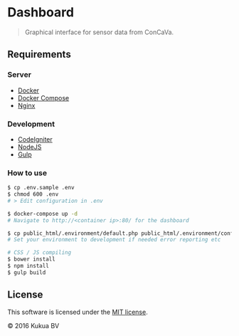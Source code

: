 # Dashboard
> Graphical interface for sensor data from ConCaVa.

## Requirements

### Server

* [Docker](http://docs.docker.com/linux/started/)
* [Docker Compose](https://docs.docker.com/compose/install/)
* [Nginx](http://nginx.org/)

### Development

* [CodeIgniter](http://www.codeigniter.com/user_guide/)
* [NodeJS](https://nodejs.org/en/docs/)
* [Gulp](https://github.com/gulpjs/gulp/blob/master/docs/getting-started.md)

### How to use

```bash
$ cp .env.sample .env
$ chmod 600 .env
# > Edit configuration in .env

$ docker-compose up -d
# Navigate to http://<container ip>:80/ for the dashboard

$ cp public_html/.environment/default.php public_html/.environment/config.php
# Set your environment to development if needed error reporting etc

# CSS / JS compiling
$ bower install
$ npm install
$ gulp build
```

## License

This software is licensed under the [MIT license](https://github.com/kukua/dashboard/blob/master/LICENSE).

© 2016 Kukua BV
